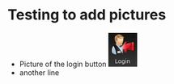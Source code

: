 # Testing to add pictures   
* Picture of the login button ![loginbutton](loginbutton.jpg)  
* another line   


